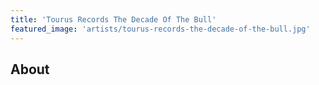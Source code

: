 ```yaml
---
title: 'Tourus Records The Decade Of The Bull'
featured_image: 'artists/tourus-records-the-decade-of-the-bull.jpg'
---
```


## About


